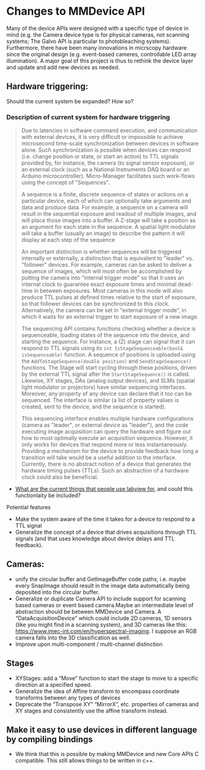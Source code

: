# Changes to MMDevice API

Many of the device APIs were designed with a specific type of device in mind (e.g. the Camera device type is for physical cameras, not scanning systems; The Galvo API is particular to photobleaching systems). Furthermore, there have been many innovations in micrscopy hardware since the original design (e.g. event-based cameres, controllable LED array illumination). A major goal of this project is thus to rethink the device layer and update and add new devices as needed.

## Hardware triggering:
Should the current system be expanded? How so?
### Description of current system for hardware triggering

> Due to latencies in software command execution, and communication with
external devices, it is very difficult or impossible to achieve
microsecond time-scale synchronization between devices in software
alone. Such synchronization is possible when devices can respond (i.e.
change position or state, or start an action) to TTL signals provided
by, for instance, the camera (to signal sensor exposure), or an external
clock (such as a National Instruments DAQ board or an Arduino
microcontroller). Micro-Manager facilitates such work-flows using the
concept of "Sequences".
> 
> A sequence is a finite, discrete sequence of states or actions on a
particular device, each of which can optionally take arguments and data
and produce data. For example, a sequence on a camera will result in the
sequential exposure and readout of multiple images, and will place those
images into a buffer. A Z-stage will take a position as an argument for
each state in the sequence. A spatial light modulator will take a buffer
(usually an image) to describe the pattern it will display at each step
of the sequence
> 
> An important distinction is whether sequences will be triggered
internally or externally, a distinction that is equivalent to "leader"
vs. "follower" devices. For example, cameras can be asked to deliver a
sequence of images, which will most often be accomplished by putting the
camera into "internal trigger mode" so that it uses an internal clock
to guarantee exact exposure times and minimal dead-time in between
exposures. Most cameras in this mode will also produce TTL pulses at
defined times relative to the start of exposure, so that follower
devices can be synchronized to this clock. Alternatively, the camera can
be set in "external trigger mode", in which it waits for an external
trigger to start exposure of a new image.
> 
> The sequencing API contains functions checking whether a device is
sequenceable, loading states of the sequence into the device, and
starting the sequence. For instance, a (Z) stage can signal that it can
respond to TTL signals using its `int IsStageSequenceable(bool&
isSequenceable)` function. A sequence of positions is uploaded using
the `AddToStageSequence(double position)` and `SendStageSequence()`
functions. The Stage will start cycling through these positions, driven
by the external TTL signal after the `StartStageSequence()` is called.
Likewise, XY stages, DAs (analog output devices), and SLMs (spatial
light modulator or projectors) have similar sequencing interfaces.
Moreover, any property of any device can declare that it too can be
sequenced. The interface is similar (a list of property values is
created, sent to the device, and the sequence is started).
> 
> This sequencing interface enables multiple hardware configurations
(camera as "leader", or external device as "leader"), and the code
executing image acquisition can query the hardware and figure out how to
most optimally execute an acquisition sequence. However, it only works
for devices that respond more or less instantaneously. Providing a
mechanism for the device to provide feedback how long a transition will
take would be a useful addition to the interface. Currently, there is no
abstract notion of a device that generates the hardware timing pulses
(TTLs). Such an abstraction of a hardware clock could also be
beneficial.


* [What are the current things that people use labview for](https://github.com/micro-manager/futureMMCore/issues/22), and could this functionlaity be included?

Potential features
* Make the system aware of the time it takes for a device to respond to a TTL signal
* Generalize the concept of a device that drives acquisitions through TTL signals (and that uses knowledge about device delays and TTL feedback).


## Cameras: 
* unify the circular buffer and GetImageBuffer code paths, i.e. maybe every SnapImage should result in the image data automatically being deposited into the circular buffer. 
* Generalize or duplicate Camera API to include support for scanning based cameras or event based camera.Maybe an intermediate level of abstraction should be between MMDevice and Camera. A “DataAcquisitionDevice” which could include 2D cameras, 1D sensors (like you might find in a scanning system), and 3D cameras like this: https://www.imec-int.com/en/hyperspectral-imaging. I suppose an RGB camera falls into the 3D classification as well.
* Improve upon multi-component / multi-channel distinction

## Stages
* XYStages: add a “Move” function to start the stage to move to a specific direction at a specified speed.
* Generalize the idea of Affine transform to encompass coordinate transforms between any types of devices
* Deprecate the “Transpose XY” “MirrorX”, etc. properties of cameras and XY stages and consistently use the affine transform instead.


## Make it easy to use devices in different language by compiling bindings
* We think that this is possible by making MMDevice and new Core APIs C compatible. This still allows things to be written in c++.



